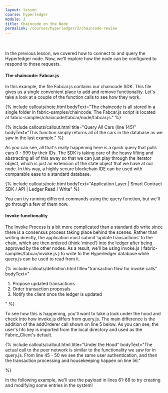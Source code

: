 ```yaml
---
layout: lesson
course: hyperledger
module: 3
title: Chaincode on the Node
permalink: /courses/hyperledger/3/chaincode-review
---
```

<br>
<br>
<span class="openingParagraph">
In the previous lesson, we covered how to connect to and query the Hyperledger node. Now, we'll explore how the node can be configured to respond to those requests.</span>

<h4>The chaincode: Fabcar.js</h4>
In this example, the file Fabcar.js contains our chaincode SDK. This file gives us a single convenient place to add and remove functionality. Let's take a look at a couple of the function calls to see how they work.

{% include callouts/note.html
	bodyText="The chaincode is all stored in a single folder in fabric-samples/chaincode. The Fabcar.js script is located at fabric-samples/chaincode/fabcar/node/fabcar.js."
%}

{% include callouts/callout.html
	title="Query All Cars (line 145)"
	bodyText="<span>This function simply returns all of the cars in the database as we saw in the last example.</span><script src='https://gist.github.com/alexander-morris/02bd87637892fc746f1a489d36e86cdb'></script>"
%}

As you can see, all that's really happening here is a quick query that pulls cars 0 - 999 by their IDs. The SDK is taking care of the heavy lifting and abstracting all of this away so that we can just play through the iterator object, which is just an extension of the state object that we have at our node. In this way, a highly secure blockchain IDE can be used with comparable ease to a standard database.
        
{% include callouts/note.html
	bodyText="Application Layer | Smart Contract SDK / API | Ledger Read / Write"
%}

You can try running different commands using the query function, but we'll go through a few of them now.

<h4>Invoke functionality</h4>
The Invoke Process is a bit more complicated than a standard db write since there is a consensus process taking place behind the scenes. Rather than writing directly, the application must submit ‘update transactions’ to the chain, which are then ordered (think ‘mined’) into the ledger after being approved by the other nodes. As a result, we'll be using invoke.js ( fabric-samples/fabcar/invoke.js ) to write to the Hyperledger database while query.js can be used to read from it.

{% include callouts/definition.html
	title="transaction flow for invoke calls"
	bodyText="<ol><li>Propose updated transactions</li><li>Order transaction proposals</li><li>Notify the client once the ledger is updated</li></ol>"
%}

To see how this is happening, you'll want to take a look under the hood and check into how invoke.js differs from query.js. The main difference is the addition of the addOrderer call shown on line 5 below. As you can see, the user's hfc key is imported from the local directory and used as the Fabric_Client's default.

{% include callouts/callout.html
	title="Under the Hood"
	bodyText="<script src='https://gist.github.com/alexander-morris/c393208505312bfdf6ce4ec421f99381.js'></script><span>The actual call to the peer network is similar to the functionality we saw for in query.js. From line 45 - 50 we see the same user authentication, and then the transaction processing and housekeeping happen on line 56.</span><script src='https://gist.github.com/alexander-morris/978c208f352f0fdc9785b1937892b95a.js'></script>"

%}

In the following example, we'll use the payload in lines 61-68 to try creating and modifying some entries in the system!
